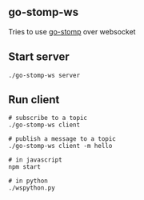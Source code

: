 go-stomp-ws
---

Tries to use [go-stomp](https://github.com/go-stomp/stomp) over websocket

Start server
---
```
./go-stomp-ws server
```

Run client
---
```
# subscribe to a topic
./go-stomp-ws client

# publish a message to a topic
./go-stomp-ws client -m hello

# in javascript
npm start

# in python
./wspython.py
```